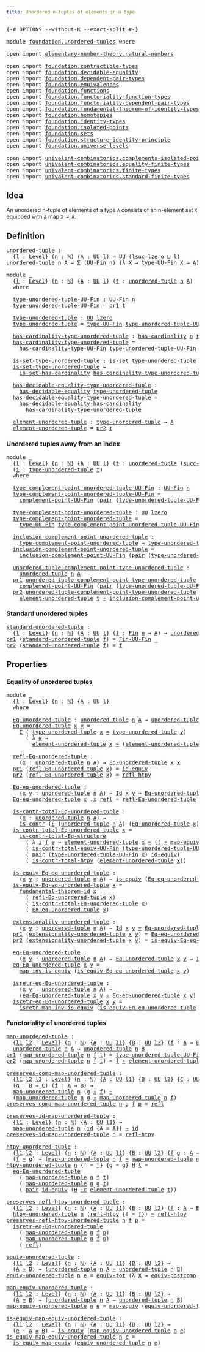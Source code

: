 ```yaml
---
title: Unordered n-tuples of elements in a type
---
```


<pre class="Agda"><a id="66" class="Symbol">{-#</a> <a id="70" class="Keyword">OPTIONS</a> <a id="78" class="Pragma">--without-K</a> <a id="90" class="Pragma">--exact-split</a> <a id="104" class="Symbol">#-}</a>

<a id="109" class="Keyword">module</a> <a id="116" href="foundation.unordered-tuples.html" class="Module">foundation.unordered-tuples</a> <a id="144" class="Keyword">where</a>

<a id="151" class="Keyword">open</a> <a id="156" class="Keyword">import</a> <a id="163" href="elementary-number-theory.natural-numbers.html" class="Module">elementary-number-theory.natural-numbers</a>

<a id="205" class="Keyword">open</a> <a id="210" class="Keyword">import</a> <a id="217" href="foundation.contractible-types.html" class="Module">foundation.contractible-types</a>
<a id="247" class="Keyword">open</a> <a id="252" class="Keyword">import</a> <a id="259" href="foundation.decidable-equality.html" class="Module">foundation.decidable-equality</a>
<a id="289" class="Keyword">open</a> <a id="294" class="Keyword">import</a> <a id="301" href="foundation.dependent-pair-types.html" class="Module">foundation.dependent-pair-types</a>
<a id="333" class="Keyword">open</a> <a id="338" class="Keyword">import</a> <a id="345" href="foundation.equivalences.html" class="Module">foundation.equivalences</a>
<a id="369" class="Keyword">open</a> <a id="374" class="Keyword">import</a> <a id="381" href="foundation.functions.html" class="Module">foundation.functions</a>
<a id="402" class="Keyword">open</a> <a id="407" class="Keyword">import</a> <a id="414" href="foundation.functoriality-function-types.html" class="Module">foundation.functoriality-function-types</a>
<a id="454" class="Keyword">open</a> <a id="459" class="Keyword">import</a> <a id="466" href="foundation.functoriality-dependent-pair-types.html" class="Module">foundation.functoriality-dependent-pair-types</a>
<a id="512" class="Keyword">open</a> <a id="517" class="Keyword">import</a> <a id="524" href="foundation.fundamental-theorem-of-identity-types.html" class="Module">foundation.fundamental-theorem-of-identity-types</a>
<a id="573" class="Keyword">open</a> <a id="578" class="Keyword">import</a> <a id="585" href="foundation.homotopies.html" class="Module">foundation.homotopies</a>
<a id="607" class="Keyword">open</a> <a id="612" class="Keyword">import</a> <a id="619" href="foundation.identity-types.html" class="Module">foundation.identity-types</a>
<a id="645" class="Keyword">open</a> <a id="650" class="Keyword">import</a> <a id="657" href="foundation.isolated-points.html" class="Module">foundation.isolated-points</a>
<a id="684" class="Keyword">open</a> <a id="689" class="Keyword">import</a> <a id="696" href="foundation.sets.html" class="Module">foundation.sets</a>
<a id="712" class="Keyword">open</a> <a id="717" class="Keyword">import</a> <a id="724" href="foundation.structure-identity-principle.html" class="Module">foundation.structure-identity-principle</a>
<a id="764" class="Keyword">open</a> <a id="769" class="Keyword">import</a> <a id="776" href="foundation.universe-levels.html" class="Module">foundation.universe-levels</a>

<a id="804" class="Keyword">open</a> <a id="809" class="Keyword">import</a> <a id="816" href="univalent-combinatorics.complements-isolated-points.html" class="Module">univalent-combinatorics.complements-isolated-points</a>
<a id="868" class="Keyword">open</a> <a id="873" class="Keyword">import</a> <a id="880" href="univalent-combinatorics.equality-finite-types.html" class="Module">univalent-combinatorics.equality-finite-types</a>
<a id="926" class="Keyword">open</a> <a id="931" class="Keyword">import</a> <a id="938" href="univalent-combinatorics.finite-types.html" class="Module">univalent-combinatorics.finite-types</a>
<a id="975" class="Keyword">open</a> <a id="980" class="Keyword">import</a> <a id="987" href="univalent-combinatorics.standard-finite-types.html" class="Module">univalent-combinatorics.standard-finite-types</a>
</pre>
## Idea

An unordered n-tuple of elements of a type `A` consists of an n-element set `X` equipped with a map `X → A`.

## Definition

<pre class="Agda"><a id="unordered-tuple"></a><a id="1180" href="foundation.unordered-tuples.html#1180" class="Function">unordered-tuple</a> <a id="1196" class="Symbol">:</a>
  <a id="1200" class="Symbol">{</a><a id="1201" href="foundation.unordered-tuples.html#1201" class="Bound">l</a> <a id="1203" class="Symbol">:</a> <a id="1205" href="Agda.Primitive.html#597" class="Postulate">Level</a><a id="1210" class="Symbol">}</a> <a id="1212" class="Symbol">(</a><a id="1213" href="foundation.unordered-tuples.html#1213" class="Bound">n</a> <a id="1215" class="Symbol">:</a> <a id="1217" href="elementary-number-theory.natural-numbers.html#1444" class="Datatype">ℕ</a><a id="1218" class="Symbol">)</a> <a id="1220" class="Symbol">(</a><a id="1221" href="foundation.unordered-tuples.html#1221" class="Bound">A</a> <a id="1223" class="Symbol">:</a> <a id="1225" href="foundation-core.universe-levels.html#222" class="Primitive">UU</a> <a id="1228" href="foundation.unordered-tuples.html#1201" class="Bound">l</a><a id="1229" class="Symbol">)</a> <a id="1231" class="Symbol">→</a> <a id="1233" href="foundation-core.universe-levels.html#222" class="Primitive">UU</a> <a id="1236" class="Symbol">(</a><a id="1237" href="Agda.Primitive.html#780" class="Primitive">lsuc</a> <a id="1242" href="Agda.Primitive.html#764" class="Primitive">lzero</a> <a id="1248" href="Agda.Primitive.html#810" class="Primitive Operator">⊔</a> <a id="1250" href="foundation.unordered-tuples.html#1201" class="Bound">l</a><a id="1251" class="Symbol">)</a>
<a id="1253" href="foundation.unordered-tuples.html#1180" class="Function">unordered-tuple</a> <a id="1269" href="foundation.unordered-tuples.html#1269" class="Bound">n</a> <a id="1271" href="foundation.unordered-tuples.html#1271" class="Bound">A</a> <a id="1273" class="Symbol">=</a> <a id="1275" href="foundation-core.dependent-pair-types.html#502" class="Record">Σ</a> <a id="1277" class="Symbol">(</a><a id="1278" href="univalent-combinatorics.finite-types.html#5614" class="Function">UU-Fin</a> <a id="1285" href="foundation.unordered-tuples.html#1269" class="Bound">n</a><a id="1286" class="Symbol">)</a> <a id="1288" class="Symbol">(λ</a> <a id="1291" href="foundation.unordered-tuples.html#1291" class="Bound">X</a> <a id="1293" class="Symbol">→</a> <a id="1295" href="univalent-combinatorics.finite-types.html#5676" class="Function">type-UU-Fin</a> <a id="1307" href="foundation.unordered-tuples.html#1291" class="Bound">X</a> <a id="1309" class="Symbol">→</a> <a id="1311" href="foundation.unordered-tuples.html#1271" class="Bound">A</a><a id="1312" class="Symbol">)</a>

<a id="1315" class="Keyword">module</a> <a id="1322" href="foundation.unordered-tuples.html#1322" class="Module">_</a>
  <a id="1326" class="Symbol">{</a><a id="1327" href="foundation.unordered-tuples.html#1327" class="Bound">l</a> <a id="1329" class="Symbol">:</a> <a id="1331" href="Agda.Primitive.html#597" class="Postulate">Level</a><a id="1336" class="Symbol">}</a> <a id="1338" class="Symbol">{</a><a id="1339" href="foundation.unordered-tuples.html#1339" class="Bound">n</a> <a id="1341" class="Symbol">:</a> <a id="1343" href="elementary-number-theory.natural-numbers.html#1444" class="Datatype">ℕ</a><a id="1344" class="Symbol">}</a> <a id="1346" class="Symbol">{</a><a id="1347" href="foundation.unordered-tuples.html#1347" class="Bound">A</a> <a id="1349" class="Symbol">:</a> <a id="1351" href="foundation-core.universe-levels.html#222" class="Primitive">UU</a> <a id="1354" href="foundation.unordered-tuples.html#1327" class="Bound">l</a><a id="1355" class="Symbol">}</a> <a id="1357" class="Symbol">(</a><a id="1358" href="foundation.unordered-tuples.html#1358" class="Bound">t</a> <a id="1360" class="Symbol">:</a> <a id="1362" href="foundation.unordered-tuples.html#1180" class="Function">unordered-tuple</a> <a id="1378" href="foundation.unordered-tuples.html#1339" class="Bound">n</a> <a id="1380" href="foundation.unordered-tuples.html#1347" class="Bound">A</a><a id="1381" class="Symbol">)</a>
  <a id="1385" class="Keyword">where</a>

  <a id="1394" href="foundation.unordered-tuples.html#1394" class="Function">type-unordered-tuple-UU-Fin</a> <a id="1422" class="Symbol">:</a> <a id="1424" href="univalent-combinatorics.finite-types.html#5614" class="Function">UU-Fin</a> <a id="1431" href="foundation.unordered-tuples.html#1339" class="Bound">n</a>
  <a id="1435" href="foundation.unordered-tuples.html#1394" class="Function">type-unordered-tuple-UU-Fin</a> <a id="1463" class="Symbol">=</a> <a id="1465" href="foundation-core.dependent-pair-types.html#592" class="Field">pr1</a> <a id="1469" href="foundation.unordered-tuples.html#1358" class="Bound">t</a>

  <a id="1474" href="foundation.unordered-tuples.html#1474" class="Function">type-unordered-tuple</a> <a id="1495" class="Symbol">:</a> <a id="1497" href="foundation-core.universe-levels.html#222" class="Primitive">UU</a> <a id="1500" href="Agda.Primitive.html#764" class="Primitive">lzero</a>
  <a id="1508" href="foundation.unordered-tuples.html#1474" class="Function">type-unordered-tuple</a> <a id="1529" class="Symbol">=</a> <a id="1531" href="univalent-combinatorics.finite-types.html#5676" class="Function">type-UU-Fin</a> <a id="1543" href="foundation.unordered-tuples.html#1394" class="Function">type-unordered-tuple-UU-Fin</a>

  <a id="1574" href="foundation.unordered-tuples.html#1574" class="Function">has-cardinality-type-unordered-tuple</a> <a id="1611" class="Symbol">:</a> <a id="1613" href="univalent-combinatorics.finite-types.html#4976" class="Function">has-cardinality</a> <a id="1629" href="foundation.unordered-tuples.html#1339" class="Bound">n</a> <a id="1631" href="foundation.unordered-tuples.html#1474" class="Function">type-unordered-tuple</a>
  <a id="1654" href="foundation.unordered-tuples.html#1574" class="Function">has-cardinality-type-unordered-tuple</a> <a id="1691" class="Symbol">=</a>
    <a id="1697" href="univalent-combinatorics.finite-types.html#5754" class="Function">has-cardinality-type-UU-Fin</a> <a id="1725" href="foundation.unordered-tuples.html#1394" class="Function">type-unordered-tuple-UU-Fin</a>

  <a id="1756" href="foundation.unordered-tuples.html#1756" class="Function">is-set-type-unordered-tuple</a> <a id="1784" class="Symbol">:</a> <a id="1786" href="foundation-core.sets.html#1099" class="Function">is-set</a> <a id="1793" href="foundation.unordered-tuples.html#1474" class="Function">type-unordered-tuple</a>
  <a id="1816" href="foundation.unordered-tuples.html#1756" class="Function">is-set-type-unordered-tuple</a> <a id="1844" class="Symbol">=</a>
    <a id="1850" href="univalent-combinatorics.equality-finite-types.html#2381" class="Function">is-set-has-cardinality</a> <a id="1873" href="foundation.unordered-tuples.html#1574" class="Function">has-cardinality-type-unordered-tuple</a>

  <a id="1913" href="foundation.unordered-tuples.html#1913" class="Function">has-decidable-equality-type-unordered-tuple</a> <a id="1957" class="Symbol">:</a>
    <a id="1963" href="foundation.decidable-equality.html#1785" class="Function">has-decidable-equality</a> <a id="1986" href="foundation.unordered-tuples.html#1474" class="Function">type-unordered-tuple</a>
  <a id="2009" href="foundation.unordered-tuples.html#1913" class="Function">has-decidable-equality-type-unordered-tuple</a> <a id="2053" class="Symbol">=</a>
    <a id="2059" href="univalent-combinatorics.equality-finite-types.html#2901" class="Function">has-decidable-equality-has-cardinality</a>
      <a id="2104" href="foundation.unordered-tuples.html#1574" class="Function">has-cardinality-type-unordered-tuple</a>
      
  <a id="2150" href="foundation.unordered-tuples.html#2150" class="Function">element-unordered-tuple</a> <a id="2174" class="Symbol">:</a> <a id="2176" href="foundation.unordered-tuples.html#1474" class="Function">type-unordered-tuple</a> <a id="2197" class="Symbol">→</a> <a id="2199" href="foundation.unordered-tuples.html#1347" class="Bound">A</a>
  <a id="2203" href="foundation.unordered-tuples.html#2150" class="Function">element-unordered-tuple</a> <a id="2227" class="Symbol">=</a> <a id="2229" href="foundation-core.dependent-pair-types.html#604" class="Field">pr2</a> <a id="2233" href="foundation.unordered-tuples.html#1358" class="Bound">t</a>
</pre>
### Unordered tuples away from an index

<pre class="Agda"><a id="2289" class="Keyword">module</a> <a id="2296" href="foundation.unordered-tuples.html#2296" class="Module">_</a>
  <a id="2300" class="Symbol">{</a><a id="2301" href="foundation.unordered-tuples.html#2301" class="Bound">l</a> <a id="2303" class="Symbol">:</a> <a id="2305" href="Agda.Primitive.html#597" class="Postulate">Level</a><a id="2310" class="Symbol">}</a> <a id="2312" class="Symbol">{</a><a id="2313" href="foundation.unordered-tuples.html#2313" class="Bound">n</a> <a id="2315" class="Symbol">:</a> <a id="2317" href="elementary-number-theory.natural-numbers.html#1444" class="Datatype">ℕ</a><a id="2318" class="Symbol">}</a> <a id="2320" class="Symbol">{</a><a id="2321" href="foundation.unordered-tuples.html#2321" class="Bound">A</a> <a id="2323" class="Symbol">:</a> <a id="2325" href="foundation-core.universe-levels.html#222" class="Primitive">UU</a> <a id="2328" href="foundation.unordered-tuples.html#2301" class="Bound">l</a><a id="2329" class="Symbol">}</a> <a id="2331" class="Symbol">(</a><a id="2332" href="foundation.unordered-tuples.html#2332" class="Bound">t</a> <a id="2334" class="Symbol">:</a> <a id="2336" href="foundation.unordered-tuples.html#1180" class="Function">unordered-tuple</a> <a id="2352" class="Symbol">(</a><a id="2353" href="elementary-number-theory.natural-numbers.html#1478" class="InductiveConstructor">succ-ℕ</a> <a id="2360" href="foundation.unordered-tuples.html#2313" class="Bound">n</a><a id="2361" class="Symbol">)</a> <a id="2363" href="foundation.unordered-tuples.html#2321" class="Bound">A</a><a id="2364" class="Symbol">)</a>
  <a id="2368" class="Symbol">(</a><a id="2369" href="foundation.unordered-tuples.html#2369" class="Bound">i</a> <a id="2371" class="Symbol">:</a> <a id="2373" href="foundation.unordered-tuples.html#1474" class="Function">type-unordered-tuple</a> <a id="2394" href="foundation.unordered-tuples.html#2332" class="Bound">t</a><a id="2395" class="Symbol">)</a>
  <a id="2399" class="Keyword">where</a>

  <a id="2408" href="foundation.unordered-tuples.html#2408" class="Function">type-complement-point-unordered-tuple-UU-Fin</a> <a id="2453" class="Symbol">:</a> <a id="2455" href="univalent-combinatorics.finite-types.html#5614" class="Function">UU-Fin</a> <a id="2462" href="foundation.unordered-tuples.html#2313" class="Bound">n</a>
  <a id="2466" href="foundation.unordered-tuples.html#2408" class="Function">type-complement-point-unordered-tuple-UU-Fin</a> <a id="2511" class="Symbol">=</a>
    <a id="2517" href="univalent-combinatorics.complements-isolated-points.html#4717" class="Function">complement-point-UU-Fin</a> <a id="2541" class="Symbol">(</a><a id="2542" href="foundation-core.dependent-pair-types.html#575" class="InductiveConstructor">pair</a> <a id="2547" class="Symbol">(</a><a id="2548" href="foundation.unordered-tuples.html#1394" class="Function">type-unordered-tuple-UU-Fin</a> <a id="2576" href="foundation.unordered-tuples.html#2332" class="Bound">t</a><a id="2577" class="Symbol">)</a> <a id="2579" href="foundation.unordered-tuples.html#2369" class="Bound">i</a><a id="2580" class="Symbol">)</a>

  <a id="2585" href="foundation.unordered-tuples.html#2585" class="Function">type-complement-point-unordered-tuple</a> <a id="2623" class="Symbol">:</a> <a id="2625" href="foundation-core.universe-levels.html#222" class="Primitive">UU</a> <a id="2628" href="Agda.Primitive.html#764" class="Primitive">lzero</a>
  <a id="2636" href="foundation.unordered-tuples.html#2585" class="Function">type-complement-point-unordered-tuple</a> <a id="2674" class="Symbol">=</a>
    <a id="2680" href="univalent-combinatorics.finite-types.html#5676" class="Function">type-UU-Fin</a> <a id="2692" href="foundation.unordered-tuples.html#2408" class="Function">type-complement-point-unordered-tuple-UU-Fin</a>

  <a id="2740" href="foundation.unordered-tuples.html#2740" class="Function">inclusion-complement-point-unordered-tuple</a> <a id="2783" class="Symbol">:</a>
    <a id="2789" href="foundation.unordered-tuples.html#2585" class="Function">type-complement-point-unordered-tuple</a> <a id="2827" class="Symbol">→</a> <a id="2829" href="foundation.unordered-tuples.html#1474" class="Function">type-unordered-tuple</a> <a id="2850" href="foundation.unordered-tuples.html#2332" class="Bound">t</a>
  <a id="2854" href="foundation.unordered-tuples.html#2740" class="Function">inclusion-complement-point-unordered-tuple</a> <a id="2897" class="Symbol">=</a>
    <a id="2903" href="univalent-combinatorics.complements-isolated-points.html#4857" class="Function">inclusion-complement-point-UU-Fin</a> <a id="2937" class="Symbol">(</a><a id="2938" href="foundation-core.dependent-pair-types.html#575" class="InductiveConstructor">pair</a> <a id="2943" class="Symbol">(</a><a id="2944" href="foundation.unordered-tuples.html#1394" class="Function">type-unordered-tuple-UU-Fin</a> <a id="2972" href="foundation.unordered-tuples.html#2332" class="Bound">t</a><a id="2973" class="Symbol">)</a> <a id="2975" href="foundation.unordered-tuples.html#2369" class="Bound">i</a><a id="2976" class="Symbol">)</a>

  <a id="2981" href="foundation.unordered-tuples.html#2981" class="Function">unordered-tuple-complement-point-type-unordered-tuple</a> <a id="3035" class="Symbol">:</a>
    <a id="3041" href="foundation.unordered-tuples.html#1180" class="Function">unordered-tuple</a> <a id="3057" href="foundation.unordered-tuples.html#2313" class="Bound">n</a> <a id="3059" href="foundation.unordered-tuples.html#2321" class="Bound">A</a>
  <a id="3063" href="foundation-core.dependent-pair-types.html#592" class="Field">pr1</a> <a id="3067" href="foundation.unordered-tuples.html#2981" class="Function">unordered-tuple-complement-point-type-unordered-tuple</a> <a id="3121" class="Symbol">=</a>
    <a id="3127" href="univalent-combinatorics.complements-isolated-points.html#4717" class="Function">complement-point-UU-Fin</a> <a id="3151" class="Symbol">(</a><a id="3152" href="foundation-core.dependent-pair-types.html#575" class="InductiveConstructor">pair</a> <a id="3157" class="Symbol">(</a><a id="3158" href="foundation.unordered-tuples.html#1394" class="Function">type-unordered-tuple-UU-Fin</a> <a id="3186" href="foundation.unordered-tuples.html#2332" class="Bound">t</a><a id="3187" class="Symbol">)</a> <a id="3189" href="foundation.unordered-tuples.html#2369" class="Bound">i</a><a id="3190" class="Symbol">)</a>
  <a id="3194" href="foundation-core.dependent-pair-types.html#604" class="Field">pr2</a> <a id="3198" href="foundation.unordered-tuples.html#2981" class="Function">unordered-tuple-complement-point-type-unordered-tuple</a> <a id="3252" class="Symbol">=</a>
    <a id="3258" href="foundation.unordered-tuples.html#2150" class="Function">element-unordered-tuple</a> <a id="3282" href="foundation.unordered-tuples.html#2332" class="Bound">t</a> <a id="3284" href="foundation-core.functions.html#407" class="Function Operator">∘</a> <a id="3286" href="foundation.unordered-tuples.html#2740" class="Function">inclusion-complement-point-unordered-tuple</a>
</pre>
### Standard unordered tuples

<pre class="Agda"><a id="standard-unordered-tuple"></a><a id="3373" href="foundation.unordered-tuples.html#3373" class="Function">standard-unordered-tuple</a> <a id="3398" class="Symbol">:</a>
  <a id="3402" class="Symbol">{</a><a id="3403" href="foundation.unordered-tuples.html#3403" class="Bound">l</a> <a id="3405" class="Symbol">:</a> <a id="3407" href="Agda.Primitive.html#597" class="Postulate">Level</a><a id="3412" class="Symbol">}</a> <a id="3414" class="Symbol">{</a><a id="3415" href="foundation.unordered-tuples.html#3415" class="Bound">n</a> <a id="3417" class="Symbol">:</a> <a id="3419" href="elementary-number-theory.natural-numbers.html#1444" class="Datatype">ℕ</a><a id="3420" class="Symbol">}</a> <a id="3422" class="Symbol">{</a><a id="3423" href="foundation.unordered-tuples.html#3423" class="Bound">A</a> <a id="3425" class="Symbol">:</a> <a id="3427" href="foundation-core.universe-levels.html#222" class="Primitive">UU</a> <a id="3430" href="foundation.unordered-tuples.html#3403" class="Bound">l</a><a id="3431" class="Symbol">}</a> <a id="3433" class="Symbol">(</a><a id="3434" href="foundation.unordered-tuples.html#3434" class="Bound">f</a> <a id="3436" class="Symbol">:</a> <a id="3438" href="univalent-combinatorics.standard-finite-types.html#2149" class="Function">Fin</a> <a id="3442" href="foundation.unordered-tuples.html#3415" class="Bound">n</a> <a id="3444" class="Symbol">→</a> <a id="3446" href="foundation.unordered-tuples.html#3423" class="Bound">A</a><a id="3447" class="Symbol">)</a> <a id="3449" class="Symbol">→</a> <a id="3451" href="foundation.unordered-tuples.html#1180" class="Function">unordered-tuple</a> <a id="3467" href="foundation.unordered-tuples.html#3415" class="Bound">n</a> <a id="3469" href="foundation.unordered-tuples.html#3423" class="Bound">A</a>
<a id="3471" href="foundation-core.dependent-pair-types.html#592" class="Field">pr1</a> <a id="3475" class="Symbol">(</a><a id="3476" href="foundation.unordered-tuples.html#3373" class="Function">standard-unordered-tuple</a> <a id="3501" href="foundation.unordered-tuples.html#3501" class="Bound">f</a><a id="3502" class="Symbol">)</a> <a id="3504" class="Symbol">=</a> <a id="3506" href="univalent-combinatorics.finite-types.html#9822" class="Function">Fin-UU-Fin</a> <a id="3517" class="Symbol">_</a>
<a id="3519" href="foundation-core.dependent-pair-types.html#604" class="Field">pr2</a> <a id="3523" class="Symbol">(</a><a id="3524" href="foundation.unordered-tuples.html#3373" class="Function">standard-unordered-tuple</a> <a id="3549" href="foundation.unordered-tuples.html#3549" class="Bound">f</a><a id="3550" class="Symbol">)</a> <a id="3552" class="Symbol">=</a> <a id="3554" href="foundation.unordered-tuples.html#3549" class="Bound">f</a>
</pre>
## Properties

### Equality of unordered tuples

<pre class="Agda"><a id="3618" class="Keyword">module</a> <a id="3625" href="foundation.unordered-tuples.html#3625" class="Module">_</a>
  <a id="3629" class="Symbol">{</a><a id="3630" href="foundation.unordered-tuples.html#3630" class="Bound">l</a> <a id="3632" class="Symbol">:</a> <a id="3634" href="Agda.Primitive.html#597" class="Postulate">Level</a><a id="3639" class="Symbol">}</a> <a id="3641" class="Symbol">{</a><a id="3642" href="foundation.unordered-tuples.html#3642" class="Bound">n</a> <a id="3644" class="Symbol">:</a> <a id="3646" href="elementary-number-theory.natural-numbers.html#1444" class="Datatype">ℕ</a><a id="3647" class="Symbol">}</a> <a id="3649" class="Symbol">{</a><a id="3650" href="foundation.unordered-tuples.html#3650" class="Bound">A</a> <a id="3652" class="Symbol">:</a> <a id="3654" href="foundation-core.universe-levels.html#222" class="Primitive">UU</a> <a id="3657" href="foundation.unordered-tuples.html#3630" class="Bound">l</a><a id="3658" class="Symbol">}</a>
  <a id="3662" class="Keyword">where</a>
  
  <a id="3673" href="foundation.unordered-tuples.html#3673" class="Function">Eq-unordered-tuple</a> <a id="3692" class="Symbol">:</a> <a id="3694" href="foundation.unordered-tuples.html#1180" class="Function">unordered-tuple</a> <a id="3710" href="foundation.unordered-tuples.html#3642" class="Bound">n</a> <a id="3712" href="foundation.unordered-tuples.html#3650" class="Bound">A</a> <a id="3714" class="Symbol">→</a> <a id="3716" href="foundation.unordered-tuples.html#1180" class="Function">unordered-tuple</a> <a id="3732" href="foundation.unordered-tuples.html#3642" class="Bound">n</a> <a id="3734" href="foundation.unordered-tuples.html#3650" class="Bound">A</a> <a id="3736" class="Symbol">→</a> <a id="3738" href="foundation-core.universe-levels.html#222" class="Primitive">UU</a> <a id="3741" href="foundation.unordered-tuples.html#3630" class="Bound">l</a>
  <a id="3745" href="foundation.unordered-tuples.html#3673" class="Function">Eq-unordered-tuple</a> <a id="3764" href="foundation.unordered-tuples.html#3764" class="Bound">x</a> <a id="3766" href="foundation.unordered-tuples.html#3766" class="Bound">y</a> <a id="3768" class="Symbol">=</a>
    <a id="3774" href="foundation-core.dependent-pair-types.html#502" class="Record">Σ</a> <a id="3776" class="Symbol">(</a> <a id="3778" href="foundation.unordered-tuples.html#1474" class="Function">type-unordered-tuple</a> <a id="3799" href="foundation.unordered-tuples.html#3764" class="Bound">x</a> <a id="3801" href="foundation-core.equivalences.html#1607" class="Function Operator">≃</a> <a id="3803" href="foundation.unordered-tuples.html#1474" class="Function">type-unordered-tuple</a> <a id="3824" href="foundation.unordered-tuples.html#3766" class="Bound">y</a><a id="3825" class="Symbol">)</a>
      <a id="3833" class="Symbol">(</a> <a id="3835" class="Symbol">λ</a> <a id="3837" href="foundation.unordered-tuples.html#3837" class="Bound">e</a> <a id="3839" class="Symbol">→</a>
        <a id="3849" href="foundation.unordered-tuples.html#2150" class="Function">element-unordered-tuple</a> <a id="3873" href="foundation.unordered-tuples.html#3764" class="Bound">x</a> <a id="3875" href="foundation-core.homotopies.html#545" class="Function Operator">~</a> <a id="3877" class="Symbol">(</a><a id="3878" href="foundation.unordered-tuples.html#2150" class="Function">element-unordered-tuple</a> <a id="3902" href="foundation.unordered-tuples.html#3766" class="Bound">y</a> <a id="3904" href="foundation-core.functions.html#407" class="Function Operator">∘</a> <a id="3906" href="foundation-core.equivalences.html#1807" class="Function">map-equiv</a> <a id="3916" href="foundation.unordered-tuples.html#3837" class="Bound">e</a><a id="3917" class="Symbol">))</a>

  <a id="3923" href="foundation.unordered-tuples.html#3923" class="Function">refl-Eq-unordered-tuple</a> <a id="3947" class="Symbol">:</a>
    <a id="3953" class="Symbol">(</a><a id="3954" href="foundation.unordered-tuples.html#3954" class="Bound">x</a> <a id="3956" class="Symbol">:</a> <a id="3958" href="foundation.unordered-tuples.html#1180" class="Function">unordered-tuple</a> <a id="3974" href="foundation.unordered-tuples.html#3642" class="Bound">n</a> <a id="3976" href="foundation.unordered-tuples.html#3650" class="Bound">A</a><a id="3977" class="Symbol">)</a> <a id="3979" class="Symbol">→</a> <a id="3981" href="foundation.unordered-tuples.html#3673" class="Function">Eq-unordered-tuple</a> <a id="4000" href="foundation.unordered-tuples.html#3954" class="Bound">x</a> <a id="4002" href="foundation.unordered-tuples.html#3954" class="Bound">x</a>
  <a id="4006" href="foundation-core.dependent-pair-types.html#592" class="Field">pr1</a> <a id="4010" class="Symbol">(</a><a id="4011" href="foundation.unordered-tuples.html#3923" class="Function">refl-Eq-unordered-tuple</a> <a id="4035" href="foundation.unordered-tuples.html#4035" class="Bound">x</a><a id="4036" class="Symbol">)</a> <a id="4038" class="Symbol">=</a> <a id="4040" href="foundation-core.equivalences.html#2480" class="Function">id-equiv</a>
  <a id="4051" href="foundation-core.dependent-pair-types.html#604" class="Field">pr2</a> <a id="4055" class="Symbol">(</a><a id="4056" href="foundation.unordered-tuples.html#3923" class="Function">refl-Eq-unordered-tuple</a> <a id="4080" href="foundation.unordered-tuples.html#4080" class="Bound">x</a><a id="4081" class="Symbol">)</a> <a id="4083" class="Symbol">=</a> <a id="4085" href="foundation-core.homotopies.html#710" class="Function">refl-htpy</a>

  <a id="4098" href="foundation.unordered-tuples.html#4098" class="Function">Eq-eq-unordered-tuple</a> <a id="4120" class="Symbol">:</a>
    <a id="4126" class="Symbol">(</a><a id="4127" href="foundation.unordered-tuples.html#4127" class="Bound">x</a> <a id="4129" href="foundation.unordered-tuples.html#4129" class="Bound">y</a> <a id="4131" class="Symbol">:</a> <a id="4133" href="foundation.unordered-tuples.html#1180" class="Function">unordered-tuple</a> <a id="4149" href="foundation.unordered-tuples.html#3642" class="Bound">n</a> <a id="4151" href="foundation.unordered-tuples.html#3650" class="Bound">A</a><a id="4152" class="Symbol">)</a> <a id="4154" class="Symbol">→</a> <a id="4156" href="foundation-core.identity-types.html#641" class="Datatype">Id</a> <a id="4159" href="foundation.unordered-tuples.html#4127" class="Bound">x</a> <a id="4161" href="foundation.unordered-tuples.html#4129" class="Bound">y</a> <a id="4163" class="Symbol">→</a> <a id="4165" href="foundation.unordered-tuples.html#3673" class="Function">Eq-unordered-tuple</a> <a id="4184" href="foundation.unordered-tuples.html#4127" class="Bound">x</a> <a id="4186" href="foundation.unordered-tuples.html#4129" class="Bound">y</a>
  <a id="4190" href="foundation.unordered-tuples.html#4098" class="Function">Eq-eq-unordered-tuple</a> <a id="4212" href="foundation.unordered-tuples.html#4212" class="Bound">x</a> <a id="4214" class="DottedPattern Symbol">.</a><a id="4215" href="foundation.unordered-tuples.html#4212" class="DottedPattern Bound">x</a> <a id="4217" href="foundation-core.identity-types.html#694" class="InductiveConstructor">refl</a> <a id="4222" class="Symbol">=</a> <a id="4224" href="foundation.unordered-tuples.html#3923" class="Function">refl-Eq-unordered-tuple</a> <a id="4248" href="foundation.unordered-tuples.html#4212" class="Bound">x</a>

  <a id="4253" href="foundation.unordered-tuples.html#4253" class="Function">is-contr-total-Eq-unordered-tuple</a> <a id="4287" class="Symbol">:</a>
    <a id="4293" class="Symbol">(</a><a id="4294" href="foundation.unordered-tuples.html#4294" class="Bound">x</a> <a id="4296" class="Symbol">:</a> <a id="4298" href="foundation.unordered-tuples.html#1180" class="Function">unordered-tuple</a> <a id="4314" href="foundation.unordered-tuples.html#3642" class="Bound">n</a> <a id="4316" href="foundation.unordered-tuples.html#3650" class="Bound">A</a><a id="4317" class="Symbol">)</a> <a id="4319" class="Symbol">→</a>
    <a id="4325" href="foundation-core.contractible-types.html#992" class="Function">is-contr</a> <a id="4334" class="Symbol">(</a><a id="4335" href="foundation-core.dependent-pair-types.html#502" class="Record">Σ</a> <a id="4337" class="Symbol">(</a><a id="4338" href="foundation.unordered-tuples.html#1180" class="Function">unordered-tuple</a> <a id="4354" href="foundation.unordered-tuples.html#3642" class="Bound">n</a> <a id="4356" href="foundation.unordered-tuples.html#3650" class="Bound">A</a><a id="4357" class="Symbol">)</a> <a id="4359" class="Symbol">(</a><a id="4360" href="foundation.unordered-tuples.html#3673" class="Function">Eq-unordered-tuple</a> <a id="4379" href="foundation.unordered-tuples.html#4294" class="Bound">x</a><a id="4380" class="Symbol">))</a>
  <a id="4385" href="foundation.unordered-tuples.html#4253" class="Function">is-contr-total-Eq-unordered-tuple</a> <a id="4419" href="foundation.unordered-tuples.html#4419" class="Bound">x</a> <a id="4421" class="Symbol">=</a>
    <a id="4427" href="foundation.structure-identity-principle.html#1341" class="Function">is-contr-total-Eq-structure</a>
      <a id="4461" class="Symbol">(</a> <a id="4463" class="Symbol">λ</a> <a id="4465" href="foundation.unordered-tuples.html#4465" class="Bound">i</a> <a id="4467" href="foundation.unordered-tuples.html#4467" class="Bound">f</a> <a id="4469" href="foundation.unordered-tuples.html#4469" class="Bound">e</a> <a id="4471" class="Symbol">→</a> <a id="4473" href="foundation.unordered-tuples.html#2150" class="Function">element-unordered-tuple</a> <a id="4497" href="foundation.unordered-tuples.html#4419" class="Bound">x</a> <a id="4499" href="foundation-core.homotopies.html#545" class="Function Operator">~</a> <a id="4501" class="Symbol">(</a><a id="4502" href="foundation.unordered-tuples.html#4467" class="Bound">f</a> <a id="4504" href="foundation-core.functions.html#407" class="Function Operator">∘</a> <a id="4506" href="foundation-core.equivalences.html#1807" class="Function">map-equiv</a> <a id="4516" href="foundation.unordered-tuples.html#4469" class="Bound">e</a><a id="4517" class="Symbol">))</a>
      <a id="4526" class="Symbol">(</a> <a id="4528" href="univalent-combinatorics.finite-types.html#21711" class="Function">is-contr-total-equiv-UU-Fin</a> <a id="4556" class="Symbol">(</a><a id="4557" href="foundation.unordered-tuples.html#1394" class="Function">type-unordered-tuple-UU-Fin</a> <a id="4585" href="foundation.unordered-tuples.html#4419" class="Bound">x</a><a id="4586" class="Symbol">))</a>
      <a id="4595" class="Symbol">(</a> <a id="4597" href="foundation-core.dependent-pair-types.html#575" class="InductiveConstructor">pair</a> <a id="4602" class="Symbol">(</a><a id="4603" href="foundation.unordered-tuples.html#1394" class="Function">type-unordered-tuple-UU-Fin</a> <a id="4631" href="foundation.unordered-tuples.html#4419" class="Bound">x</a><a id="4632" class="Symbol">)</a> <a id="4634" href="foundation-core.equivalences.html#2480" class="Function">id-equiv</a><a id="4642" class="Symbol">)</a>
      <a id="4650" class="Symbol">(</a> <a id="4652" href="foundation.homotopies.html#3137" class="Function">is-contr-total-htpy</a> <a id="4672" class="Symbol">(</a><a id="4673" href="foundation.unordered-tuples.html#2150" class="Function">element-unordered-tuple</a> <a id="4697" href="foundation.unordered-tuples.html#4419" class="Bound">x</a><a id="4698" class="Symbol">))</a>

  <a id="4704" href="foundation.unordered-tuples.html#4704" class="Function">is-equiv-Eq-eq-unordered-tuple</a> <a id="4735" class="Symbol">:</a>
    <a id="4741" class="Symbol">(</a><a id="4742" href="foundation.unordered-tuples.html#4742" class="Bound">x</a> <a id="4744" href="foundation.unordered-tuples.html#4744" class="Bound">y</a> <a id="4746" class="Symbol">:</a> <a id="4748" href="foundation.unordered-tuples.html#1180" class="Function">unordered-tuple</a> <a id="4764" href="foundation.unordered-tuples.html#3642" class="Bound">n</a> <a id="4766" href="foundation.unordered-tuples.html#3650" class="Bound">A</a><a id="4767" class="Symbol">)</a> <a id="4769" class="Symbol">→</a> <a id="4771" href="foundation-core.equivalences.html#1542" class="Function">is-equiv</a> <a id="4780" class="Symbol">(</a><a id="4781" href="foundation.unordered-tuples.html#4098" class="Function">Eq-eq-unordered-tuple</a> <a id="4803" href="foundation.unordered-tuples.html#4742" class="Bound">x</a> <a id="4805" href="foundation.unordered-tuples.html#4744" class="Bound">y</a><a id="4806" class="Symbol">)</a>
  <a id="4810" href="foundation.unordered-tuples.html#4704" class="Function">is-equiv-Eq-eq-unordered-tuple</a> <a id="4841" href="foundation.unordered-tuples.html#4841" class="Bound">x</a> <a id="4843" class="Symbol">=</a>
    <a id="4849" href="foundation-core.fundamental-theorem-of-identity-types.html#1888" class="Function">fundamental-theorem-id</a> <a id="4872" href="foundation.unordered-tuples.html#4841" class="Bound">x</a>
      <a id="4880" class="Symbol">(</a> <a id="4882" href="foundation.unordered-tuples.html#3923" class="Function">refl-Eq-unordered-tuple</a> <a id="4906" href="foundation.unordered-tuples.html#4841" class="Bound">x</a><a id="4907" class="Symbol">)</a>
      <a id="4915" class="Symbol">(</a> <a id="4917" href="foundation.unordered-tuples.html#4253" class="Function">is-contr-total-Eq-unordered-tuple</a> <a id="4951" href="foundation.unordered-tuples.html#4841" class="Bound">x</a><a id="4952" class="Symbol">)</a>
      <a id="4960" class="Symbol">(</a> <a id="4962" href="foundation.unordered-tuples.html#4098" class="Function">Eq-eq-unordered-tuple</a> <a id="4984" href="foundation.unordered-tuples.html#4841" class="Bound">x</a><a id="4985" class="Symbol">)</a>

  <a id="4990" href="foundation.unordered-tuples.html#4990" class="Function">extensionality-unordered-tuple</a> <a id="5021" class="Symbol">:</a>
    <a id="5027" class="Symbol">(</a><a id="5028" href="foundation.unordered-tuples.html#5028" class="Bound">x</a> <a id="5030" href="foundation.unordered-tuples.html#5030" class="Bound">y</a> <a id="5032" class="Symbol">:</a> <a id="5034" href="foundation.unordered-tuples.html#1180" class="Function">unordered-tuple</a> <a id="5050" href="foundation.unordered-tuples.html#3642" class="Bound">n</a> <a id="5052" href="foundation.unordered-tuples.html#3650" class="Bound">A</a><a id="5053" class="Symbol">)</a> <a id="5055" class="Symbol">→</a> <a id="5057" href="foundation-core.identity-types.html#641" class="Datatype">Id</a> <a id="5060" href="foundation.unordered-tuples.html#5028" class="Bound">x</a> <a id="5062" href="foundation.unordered-tuples.html#5030" class="Bound">y</a> <a id="5064" href="foundation-core.equivalences.html#1607" class="Function Operator">≃</a> <a id="5066" href="foundation.unordered-tuples.html#3673" class="Function">Eq-unordered-tuple</a> <a id="5085" href="foundation.unordered-tuples.html#5028" class="Bound">x</a> <a id="5087" href="foundation.unordered-tuples.html#5030" class="Bound">y</a>
  <a id="5091" href="foundation-core.dependent-pair-types.html#592" class="Field">pr1</a> <a id="5095" class="Symbol">(</a><a id="5096" href="foundation.unordered-tuples.html#4990" class="Function">extensionality-unordered-tuple</a> <a id="5127" href="foundation.unordered-tuples.html#5127" class="Bound">x</a> <a id="5129" href="foundation.unordered-tuples.html#5129" class="Bound">y</a><a id="5130" class="Symbol">)</a> <a id="5132" class="Symbol">=</a> <a id="5134" href="foundation.unordered-tuples.html#4098" class="Function">Eq-eq-unordered-tuple</a> <a id="5156" href="foundation.unordered-tuples.html#5127" class="Bound">x</a> <a id="5158" href="foundation.unordered-tuples.html#5129" class="Bound">y</a>
  <a id="5162" href="foundation-core.dependent-pair-types.html#604" class="Field">pr2</a> <a id="5166" class="Symbol">(</a><a id="5167" href="foundation.unordered-tuples.html#4990" class="Function">extensionality-unordered-tuple</a> <a id="5198" href="foundation.unordered-tuples.html#5198" class="Bound">x</a> <a id="5200" href="foundation.unordered-tuples.html#5200" class="Bound">y</a><a id="5201" class="Symbol">)</a> <a id="5203" class="Symbol">=</a> <a id="5205" href="foundation.unordered-tuples.html#4704" class="Function">is-equiv-Eq-eq-unordered-tuple</a> <a id="5236" href="foundation.unordered-tuples.html#5198" class="Bound">x</a> <a id="5238" href="foundation.unordered-tuples.html#5200" class="Bound">y</a>

  <a id="5243" href="foundation.unordered-tuples.html#5243" class="Function">eq-Eq-unordered-tuple</a> <a id="5265" class="Symbol">:</a>
    <a id="5271" class="Symbol">(</a><a id="5272" href="foundation.unordered-tuples.html#5272" class="Bound">x</a> <a id="5274" href="foundation.unordered-tuples.html#5274" class="Bound">y</a> <a id="5276" class="Symbol">:</a> <a id="5278" href="foundation.unordered-tuples.html#1180" class="Function">unordered-tuple</a> <a id="5294" href="foundation.unordered-tuples.html#3642" class="Bound">n</a> <a id="5296" href="foundation.unordered-tuples.html#3650" class="Bound">A</a><a id="5297" class="Symbol">)</a> <a id="5299" class="Symbol">→</a> <a id="5301" href="foundation.unordered-tuples.html#3673" class="Function">Eq-unordered-tuple</a> <a id="5320" href="foundation.unordered-tuples.html#5272" class="Bound">x</a> <a id="5322" href="foundation.unordered-tuples.html#5274" class="Bound">y</a> <a id="5324" class="Symbol">→</a> <a id="5326" href="foundation-core.identity-types.html#641" class="Datatype">Id</a> <a id="5329" href="foundation.unordered-tuples.html#5272" class="Bound">x</a> <a id="5331" href="foundation.unordered-tuples.html#5274" class="Bound">y</a>
  <a id="5335" href="foundation.unordered-tuples.html#5243" class="Function">eq-Eq-unordered-tuple</a> <a id="5357" href="foundation.unordered-tuples.html#5357" class="Bound">x</a> <a id="5359" href="foundation.unordered-tuples.html#5359" class="Bound">y</a> <a id="5361" class="Symbol">=</a>
    <a id="5367" href="foundation-core.equivalences.html#4173" class="Function">map-inv-is-equiv</a> <a id="5384" class="Symbol">(</a><a id="5385" href="foundation.unordered-tuples.html#4704" class="Function">is-equiv-Eq-eq-unordered-tuple</a> <a id="5416" href="foundation.unordered-tuples.html#5357" class="Bound">x</a> <a id="5418" href="foundation.unordered-tuples.html#5359" class="Bound">y</a><a id="5419" class="Symbol">)</a>

  <a id="5424" href="foundation.unordered-tuples.html#5424" class="Function">isretr-eq-Eq-unordered-tuple</a> <a id="5453" class="Symbol">:</a>
    <a id="5459" class="Symbol">(</a><a id="5460" href="foundation.unordered-tuples.html#5460" class="Bound">x</a> <a id="5462" href="foundation.unordered-tuples.html#5462" class="Bound">y</a> <a id="5464" class="Symbol">:</a> <a id="5466" href="foundation.unordered-tuples.html#1180" class="Function">unordered-tuple</a> <a id="5482" href="foundation.unordered-tuples.html#3642" class="Bound">n</a> <a id="5484" href="foundation.unordered-tuples.html#3650" class="Bound">A</a><a id="5485" class="Symbol">)</a> <a id="5487" class="Symbol">→</a>
    <a id="5493" class="Symbol">(</a><a id="5494" href="foundation.unordered-tuples.html#5243" class="Function">eq-Eq-unordered-tuple</a> <a id="5516" href="foundation.unordered-tuples.html#5460" class="Bound">x</a> <a id="5518" href="foundation.unordered-tuples.html#5462" class="Bound">y</a> <a id="5520" href="foundation-core.functions.html#407" class="Function Operator">∘</a> <a id="5522" href="foundation.unordered-tuples.html#4098" class="Function">Eq-eq-unordered-tuple</a> <a id="5544" href="foundation.unordered-tuples.html#5460" class="Bound">x</a> <a id="5546" href="foundation.unordered-tuples.html#5462" class="Bound">y</a><a id="5547" class="Symbol">)</a> <a id="5549" href="foundation-core.homotopies.html#545" class="Function Operator">~</a> <a id="5551" href="foundation-core.functions.html#309" class="Function">id</a>
  <a id="5556" href="foundation.unordered-tuples.html#5424" class="Function">isretr-eq-Eq-unordered-tuple</a> <a id="5585" href="foundation.unordered-tuples.html#5585" class="Bound">x</a> <a id="5587" href="foundation.unordered-tuples.html#5587" class="Bound">y</a> <a id="5589" class="Symbol">=</a>
    <a id="5595" href="foundation-core.equivalences.html#4381" class="Function">isretr-map-inv-is-equiv</a> <a id="5619" class="Symbol">(</a><a id="5620" href="foundation.unordered-tuples.html#4704" class="Function">is-equiv-Eq-eq-unordered-tuple</a> <a id="5651" href="foundation.unordered-tuples.html#5585" class="Bound">x</a> <a id="5653" href="foundation.unordered-tuples.html#5587" class="Bound">y</a><a id="5654" class="Symbol">)</a>
</pre>
### Functoriality of unordered tuples

<pre class="Agda"><a id="map-unordered-tuple"></a><a id="5708" href="foundation.unordered-tuples.html#5708" class="Function">map-unordered-tuple</a> <a id="5728" class="Symbol">:</a>
  <a id="5732" class="Symbol">{</a><a id="5733" href="foundation.unordered-tuples.html#5733" class="Bound">l1</a> <a id="5736" href="foundation.unordered-tuples.html#5736" class="Bound">l2</a> <a id="5739" class="Symbol">:</a> <a id="5741" href="Agda.Primitive.html#597" class="Postulate">Level</a><a id="5746" class="Symbol">}</a> <a id="5748" class="Symbol">(</a><a id="5749" href="foundation.unordered-tuples.html#5749" class="Bound">n</a> <a id="5751" class="Symbol">:</a> <a id="5753" href="elementary-number-theory.natural-numbers.html#1444" class="Datatype">ℕ</a><a id="5754" class="Symbol">)</a> <a id="5756" class="Symbol">{</a><a id="5757" href="foundation.unordered-tuples.html#5757" class="Bound">A</a> <a id="5759" class="Symbol">:</a> <a id="5761" href="foundation-core.universe-levels.html#222" class="Primitive">UU</a> <a id="5764" href="foundation.unordered-tuples.html#5733" class="Bound">l1</a><a id="5766" class="Symbol">}</a> <a id="5768" class="Symbol">{</a><a id="5769" href="foundation.unordered-tuples.html#5769" class="Bound">B</a> <a id="5771" class="Symbol">:</a> <a id="5773" href="foundation-core.universe-levels.html#222" class="Primitive">UU</a> <a id="5776" href="foundation.unordered-tuples.html#5736" class="Bound">l2</a><a id="5778" class="Symbol">}</a> <a id="5780" class="Symbol">(</a><a id="5781" href="foundation.unordered-tuples.html#5781" class="Bound">f</a> <a id="5783" class="Symbol">:</a> <a id="5785" href="foundation.unordered-tuples.html#5757" class="Bound">A</a> <a id="5787" class="Symbol">→</a> <a id="5789" href="foundation.unordered-tuples.html#5769" class="Bound">B</a><a id="5790" class="Symbol">)</a> <a id="5792" class="Symbol">→</a>
  <a id="5796" href="foundation.unordered-tuples.html#1180" class="Function">unordered-tuple</a> <a id="5812" href="foundation.unordered-tuples.html#5749" class="Bound">n</a> <a id="5814" href="foundation.unordered-tuples.html#5757" class="Bound">A</a> <a id="5816" class="Symbol">→</a> <a id="5818" href="foundation.unordered-tuples.html#1180" class="Function">unordered-tuple</a> <a id="5834" href="foundation.unordered-tuples.html#5749" class="Bound">n</a> <a id="5836" href="foundation.unordered-tuples.html#5769" class="Bound">B</a>
<a id="5838" href="foundation-core.dependent-pair-types.html#592" class="Field">pr1</a> <a id="5842" class="Symbol">(</a><a id="5843" href="foundation.unordered-tuples.html#5708" class="Function">map-unordered-tuple</a> <a id="5863" href="foundation.unordered-tuples.html#5863" class="Bound">n</a> <a id="5865" href="foundation.unordered-tuples.html#5865" class="Bound">f</a> <a id="5867" href="foundation.unordered-tuples.html#5867" class="Bound">t</a><a id="5868" class="Symbol">)</a> <a id="5870" class="Symbol">=</a> <a id="5872" href="foundation.unordered-tuples.html#1394" class="Function">type-unordered-tuple-UU-Fin</a> <a id="5900" href="foundation.unordered-tuples.html#5867" class="Bound">t</a>
<a id="5902" href="foundation-core.dependent-pair-types.html#604" class="Field">pr2</a> <a id="5906" class="Symbol">(</a><a id="5907" href="foundation.unordered-tuples.html#5708" class="Function">map-unordered-tuple</a> <a id="5927" href="foundation.unordered-tuples.html#5927" class="Bound">n</a> <a id="5929" href="foundation.unordered-tuples.html#5929" class="Bound">f</a> <a id="5931" href="foundation.unordered-tuples.html#5931" class="Bound">t</a><a id="5932" class="Symbol">)</a> <a id="5934" class="Symbol">=</a> <a id="5936" href="foundation.unordered-tuples.html#5929" class="Bound">f</a> <a id="5938" href="foundation-core.functions.html#407" class="Function Operator">∘</a> <a id="5940" href="foundation.unordered-tuples.html#2150" class="Function">element-unordered-tuple</a> <a id="5964" href="foundation.unordered-tuples.html#5931" class="Bound">t</a>

<a id="preserves-comp-map-unordered-tuple"></a><a id="5967" href="foundation.unordered-tuples.html#5967" class="Function">preserves-comp-map-unordered-tuple</a> <a id="6002" class="Symbol">:</a>
  <a id="6006" class="Symbol">{</a><a id="6007" href="foundation.unordered-tuples.html#6007" class="Bound">l1</a> <a id="6010" href="foundation.unordered-tuples.html#6010" class="Bound">l2</a> <a id="6013" href="foundation.unordered-tuples.html#6013" class="Bound">l3</a> <a id="6016" class="Symbol">:</a> <a id="6018" href="Agda.Primitive.html#597" class="Postulate">Level</a><a id="6023" class="Symbol">}</a> <a id="6025" class="Symbol">(</a><a id="6026" href="foundation.unordered-tuples.html#6026" class="Bound">n</a> <a id="6028" class="Symbol">:</a> <a id="6030" href="elementary-number-theory.natural-numbers.html#1444" class="Datatype">ℕ</a><a id="6031" class="Symbol">)</a> <a id="6033" class="Symbol">{</a><a id="6034" href="foundation.unordered-tuples.html#6034" class="Bound">A</a> <a id="6036" class="Symbol">:</a> <a id="6038" href="foundation-core.universe-levels.html#222" class="Primitive">UU</a> <a id="6041" href="foundation.unordered-tuples.html#6007" class="Bound">l1</a><a id="6043" class="Symbol">}</a> <a id="6045" class="Symbol">{</a><a id="6046" href="foundation.unordered-tuples.html#6046" class="Bound">B</a> <a id="6048" class="Symbol">:</a> <a id="6050" href="foundation-core.universe-levels.html#222" class="Primitive">UU</a> <a id="6053" href="foundation.unordered-tuples.html#6010" class="Bound">l2</a><a id="6055" class="Symbol">}</a> <a id="6057" class="Symbol">{</a><a id="6058" href="foundation.unordered-tuples.html#6058" class="Bound">C</a> <a id="6060" class="Symbol">:</a> <a id="6062" href="foundation-core.universe-levels.html#222" class="Primitive">UU</a> <a id="6065" href="foundation.unordered-tuples.html#6013" class="Bound">l3</a><a id="6067" class="Symbol">}</a>
  <a id="6071" class="Symbol">(</a><a id="6072" href="foundation.unordered-tuples.html#6072" class="Bound">g</a> <a id="6074" class="Symbol">:</a> <a id="6076" href="foundation.unordered-tuples.html#6046" class="Bound">B</a> <a id="6078" class="Symbol">→</a> <a id="6080" href="foundation.unordered-tuples.html#6058" class="Bound">C</a><a id="6081" class="Symbol">)</a> <a id="6083" class="Symbol">(</a><a id="6084" href="foundation.unordered-tuples.html#6084" class="Bound">f</a> <a id="6086" class="Symbol">:</a> <a id="6088" href="foundation.unordered-tuples.html#6034" class="Bound">A</a> <a id="6090" class="Symbol">→</a> <a id="6092" href="foundation.unordered-tuples.html#6046" class="Bound">B</a><a id="6093" class="Symbol">)</a> <a id="6095" class="Symbol">→</a>
  <a id="6099" href="foundation.unordered-tuples.html#5708" class="Function">map-unordered-tuple</a> <a id="6119" href="foundation.unordered-tuples.html#6026" class="Bound">n</a> <a id="6121" class="Symbol">(</a><a id="6122" href="foundation.unordered-tuples.html#6072" class="Bound">g</a> <a id="6124" href="foundation-core.functions.html#407" class="Function Operator">∘</a> <a id="6126" href="foundation.unordered-tuples.html#6084" class="Bound">f</a><a id="6127" class="Symbol">)</a> <a id="6129" href="foundation-core.homotopies.html#545" class="Function Operator">~</a>
  <a id="6133" class="Symbol">(</a><a id="6134" href="foundation.unordered-tuples.html#5708" class="Function">map-unordered-tuple</a> <a id="6154" href="foundation.unordered-tuples.html#6026" class="Bound">n</a> <a id="6156" href="foundation.unordered-tuples.html#6072" class="Bound">g</a> <a id="6158" href="foundation-core.functions.html#407" class="Function Operator">∘</a> <a id="6160" href="foundation.unordered-tuples.html#5708" class="Function">map-unordered-tuple</a> <a id="6180" href="foundation.unordered-tuples.html#6026" class="Bound">n</a> <a id="6182" href="foundation.unordered-tuples.html#6084" class="Bound">f</a><a id="6183" class="Symbol">)</a>
<a id="6185" href="foundation.unordered-tuples.html#5967" class="Function">preserves-comp-map-unordered-tuple</a> <a id="6220" href="foundation.unordered-tuples.html#6220" class="Bound">n</a> <a id="6222" href="foundation.unordered-tuples.html#6222" class="Bound">g</a> <a id="6224" href="foundation.unordered-tuples.html#6224" class="Bound">f</a> <a id="6226" href="foundation.unordered-tuples.html#6226" class="Bound">p</a> <a id="6228" class="Symbol">=</a> <a id="6230" href="foundation-core.identity-types.html#694" class="InductiveConstructor">refl</a>

<a id="preserves-id-map-unordered-tuple"></a><a id="6236" href="foundation.unordered-tuples.html#6236" class="Function">preserves-id-map-unordered-tuple</a> <a id="6269" class="Symbol">:</a>
  <a id="6273" class="Symbol">{</a><a id="6274" href="foundation.unordered-tuples.html#6274" class="Bound">l1</a> <a id="6277" class="Symbol">:</a> <a id="6279" href="Agda.Primitive.html#597" class="Postulate">Level</a><a id="6284" class="Symbol">}</a> <a id="6286" class="Symbol">(</a><a id="6287" href="foundation.unordered-tuples.html#6287" class="Bound">n</a> <a id="6289" class="Symbol">:</a> <a id="6291" href="elementary-number-theory.natural-numbers.html#1444" class="Datatype">ℕ</a><a id="6292" class="Symbol">)</a> <a id="6294" class="Symbol">{</a><a id="6295" href="foundation.unordered-tuples.html#6295" class="Bound">A</a> <a id="6297" class="Symbol">:</a> <a id="6299" href="foundation-core.universe-levels.html#222" class="Primitive">UU</a> <a id="6302" href="foundation.unordered-tuples.html#6274" class="Bound">l1</a><a id="6304" class="Symbol">}</a> <a id="6306" class="Symbol">→</a>
  <a id="6310" href="foundation.unordered-tuples.html#5708" class="Function">map-unordered-tuple</a> <a id="6330" href="foundation.unordered-tuples.html#6287" class="Bound">n</a> <a id="6332" class="Symbol">(</a><a id="6333" href="foundation-core.functions.html#309" class="Function">id</a> <a id="6336" class="Symbol">{</a><a id="6337" class="Argument">A</a> <a id="6339" class="Symbol">=</a> <a id="6341" href="foundation.unordered-tuples.html#6295" class="Bound">A</a><a id="6342" class="Symbol">})</a> <a id="6345" href="foundation-core.homotopies.html#545" class="Function Operator">~</a> <a id="6347" href="foundation-core.functions.html#309" class="Function">id</a>
<a id="6350" href="foundation.unordered-tuples.html#6236" class="Function">preserves-id-map-unordered-tuple</a> <a id="6383" href="foundation.unordered-tuples.html#6383" class="Bound">n</a> <a id="6385" class="Symbol">=</a> <a id="6387" href="foundation-core.homotopies.html#710" class="Function">refl-htpy</a>

<a id="htpy-unordered-tuple"></a><a id="6398" href="foundation.unordered-tuples.html#6398" class="Function">htpy-unordered-tuple</a> <a id="6419" class="Symbol">:</a>
  <a id="6423" class="Symbol">{</a><a id="6424" href="foundation.unordered-tuples.html#6424" class="Bound">l1</a> <a id="6427" href="foundation.unordered-tuples.html#6427" class="Bound">l2</a> <a id="6430" class="Symbol">:</a> <a id="6432" href="Agda.Primitive.html#597" class="Postulate">Level</a><a id="6437" class="Symbol">}</a> <a id="6439" class="Symbol">(</a><a id="6440" href="foundation.unordered-tuples.html#6440" class="Bound">n</a> <a id="6442" class="Symbol">:</a> <a id="6444" href="elementary-number-theory.natural-numbers.html#1444" class="Datatype">ℕ</a><a id="6445" class="Symbol">)</a> <a id="6447" class="Symbol">{</a><a id="6448" href="foundation.unordered-tuples.html#6448" class="Bound">A</a> <a id="6450" class="Symbol">:</a> <a id="6452" href="foundation-core.universe-levels.html#222" class="Primitive">UU</a> <a id="6455" href="foundation.unordered-tuples.html#6424" class="Bound">l1</a><a id="6457" class="Symbol">}</a> <a id="6459" class="Symbol">{</a><a id="6460" href="foundation.unordered-tuples.html#6460" class="Bound">B</a> <a id="6462" class="Symbol">:</a> <a id="6464" href="foundation-core.universe-levels.html#222" class="Primitive">UU</a> <a id="6467" href="foundation.unordered-tuples.html#6427" class="Bound">l2</a><a id="6469" class="Symbol">}</a> <a id="6471" class="Symbol">{</a><a id="6472" href="foundation.unordered-tuples.html#6472" class="Bound">f</a> <a id="6474" href="foundation.unordered-tuples.html#6474" class="Bound">g</a> <a id="6476" class="Symbol">:</a> <a id="6478" href="foundation.unordered-tuples.html#6448" class="Bound">A</a> <a id="6480" class="Symbol">→</a> <a id="6482" href="foundation.unordered-tuples.html#6460" class="Bound">B</a><a id="6483" class="Symbol">}</a> <a id="6485" class="Symbol">→</a>
  <a id="6489" class="Symbol">(</a><a id="6490" href="foundation.unordered-tuples.html#6472" class="Bound">f</a> <a id="6492" href="foundation-core.homotopies.html#545" class="Function Operator">~</a> <a id="6494" href="foundation.unordered-tuples.html#6474" class="Bound">g</a><a id="6495" class="Symbol">)</a> <a id="6497" class="Symbol">→</a> <a id="6499" class="Symbol">(</a><a id="6500" href="foundation.unordered-tuples.html#5708" class="Function">map-unordered-tuple</a> <a id="6520" href="foundation.unordered-tuples.html#6440" class="Bound">n</a> <a id="6522" href="foundation.unordered-tuples.html#6472" class="Bound">f</a> <a id="6524" href="foundation-core.homotopies.html#545" class="Function Operator">~</a> <a id="6526" href="foundation.unordered-tuples.html#5708" class="Function">map-unordered-tuple</a> <a id="6546" href="foundation.unordered-tuples.html#6440" class="Bound">n</a> <a id="6548" href="foundation.unordered-tuples.html#6474" class="Bound">g</a><a id="6549" class="Symbol">)</a>
<a id="6551" href="foundation.unordered-tuples.html#6398" class="Function">htpy-unordered-tuple</a> <a id="6572" href="foundation.unordered-tuples.html#6572" class="Bound">n</a> <a id="6574" class="Symbol">{</a><a id="6575" class="Argument">f</a> <a id="6577" class="Symbol">=</a> <a id="6579" href="foundation.unordered-tuples.html#6579" class="Bound">f</a><a id="6580" class="Symbol">}</a> <a id="6582" class="Symbol">{</a><a id="6583" class="Argument">g</a> <a id="6585" class="Symbol">=</a> <a id="6587" href="foundation.unordered-tuples.html#6587" class="Bound">g</a><a id="6588" class="Symbol">}</a> <a id="6590" href="foundation.unordered-tuples.html#6590" class="Bound">H</a> <a id="6592" href="foundation.unordered-tuples.html#6592" class="Bound">t</a> <a id="6594" class="Symbol">=</a>
  <a id="6598" href="foundation.unordered-tuples.html#5243" class="Function">eq-Eq-unordered-tuple</a>
    <a id="6624" class="Symbol">(</a> <a id="6626" href="foundation.unordered-tuples.html#5708" class="Function">map-unordered-tuple</a> <a id="6646" href="foundation.unordered-tuples.html#6572" class="Bound">n</a> <a id="6648" href="foundation.unordered-tuples.html#6579" class="Bound">f</a> <a id="6650" href="foundation.unordered-tuples.html#6592" class="Bound">t</a><a id="6651" class="Symbol">)</a>
    <a id="6657" class="Symbol">(</a> <a id="6659" href="foundation.unordered-tuples.html#5708" class="Function">map-unordered-tuple</a> <a id="6679" href="foundation.unordered-tuples.html#6572" class="Bound">n</a> <a id="6681" href="foundation.unordered-tuples.html#6587" class="Bound">g</a> <a id="6683" href="foundation.unordered-tuples.html#6592" class="Bound">t</a><a id="6684" class="Symbol">)</a>
    <a id="6690" class="Symbol">(</a> <a id="6692" href="foundation-core.dependent-pair-types.html#575" class="InductiveConstructor">pair</a> <a id="6697" href="foundation-core.equivalences.html#2480" class="Function">id-equiv</a> <a id="6706" class="Symbol">(</a><a id="6707" href="foundation.unordered-tuples.html#6590" class="Bound">H</a> <a id="6709" href="foundation-core.homotopies.html#2052" class="Function Operator">·r</a> <a id="6712" href="foundation.unordered-tuples.html#2150" class="Function">element-unordered-tuple</a> <a id="6736" href="foundation.unordered-tuples.html#6592" class="Bound">t</a><a id="6737" class="Symbol">))</a>

<a id="preserves-refl-htpy-unordered-tuple"></a><a id="6741" href="foundation.unordered-tuples.html#6741" class="Function">preserves-refl-htpy-unordered-tuple</a> <a id="6777" class="Symbol">:</a>
  <a id="6781" class="Symbol">{</a><a id="6782" href="foundation.unordered-tuples.html#6782" class="Bound">l1</a> <a id="6785" href="foundation.unordered-tuples.html#6785" class="Bound">l2</a> <a id="6788" class="Symbol">:</a> <a id="6790" href="Agda.Primitive.html#597" class="Postulate">Level</a><a id="6795" class="Symbol">}</a> <a id="6797" class="Symbol">(</a><a id="6798" href="foundation.unordered-tuples.html#6798" class="Bound">n</a> <a id="6800" class="Symbol">:</a> <a id="6802" href="elementary-number-theory.natural-numbers.html#1444" class="Datatype">ℕ</a><a id="6803" class="Symbol">)</a> <a id="6805" class="Symbol">{</a><a id="6806" href="foundation.unordered-tuples.html#6806" class="Bound">A</a> <a id="6808" class="Symbol">:</a> <a id="6810" href="foundation-core.universe-levels.html#222" class="Primitive">UU</a> <a id="6813" href="foundation.unordered-tuples.html#6782" class="Bound">l1</a><a id="6815" class="Symbol">}</a> <a id="6817" class="Symbol">{</a><a id="6818" href="foundation.unordered-tuples.html#6818" class="Bound">B</a> <a id="6820" class="Symbol">:</a> <a id="6822" href="foundation-core.universe-levels.html#222" class="Primitive">UU</a> <a id="6825" href="foundation.unordered-tuples.html#6785" class="Bound">l2</a><a id="6827" class="Symbol">}</a> <a id="6829" class="Symbol">(</a><a id="6830" href="foundation.unordered-tuples.html#6830" class="Bound">f</a> <a id="6832" class="Symbol">:</a> <a id="6834" href="foundation.unordered-tuples.html#6806" class="Bound">A</a> <a id="6836" class="Symbol">→</a> <a id="6838" href="foundation.unordered-tuples.html#6818" class="Bound">B</a><a id="6839" class="Symbol">)</a> <a id="6841" class="Symbol">→</a>
  <a id="6845" href="foundation.unordered-tuples.html#6398" class="Function">htpy-unordered-tuple</a> <a id="6866" href="foundation.unordered-tuples.html#6798" class="Bound">n</a> <a id="6868" class="Symbol">(</a><a id="6869" href="foundation-core.homotopies.html#710" class="Function">refl-htpy</a> <a id="6879" class="Symbol">{</a><a id="6880" class="Argument">f</a> <a id="6882" class="Symbol">=</a> <a id="6884" href="foundation.unordered-tuples.html#6830" class="Bound">f</a><a id="6885" class="Symbol">})</a> <a id="6888" href="foundation-core.homotopies.html#545" class="Function Operator">~</a> <a id="6890" href="foundation-core.homotopies.html#710" class="Function">refl-htpy</a>
<a id="6900" href="foundation.unordered-tuples.html#6741" class="Function">preserves-refl-htpy-unordered-tuple</a> <a id="6936" href="foundation.unordered-tuples.html#6936" class="Bound">n</a> <a id="6938" href="foundation.unordered-tuples.html#6938" class="Bound">f</a> <a id="6940" href="foundation.unordered-tuples.html#6940" class="Bound">p</a> <a id="6942" class="Symbol">=</a>
  <a id="6946" href="foundation.unordered-tuples.html#5424" class="Function">isretr-eq-Eq-unordered-tuple</a>
    <a id="6979" class="Symbol">(</a> <a id="6981" href="foundation.unordered-tuples.html#5708" class="Function">map-unordered-tuple</a> <a id="7001" href="foundation.unordered-tuples.html#6936" class="Bound">n</a> <a id="7003" href="foundation.unordered-tuples.html#6938" class="Bound">f</a> <a id="7005" href="foundation.unordered-tuples.html#6940" class="Bound">p</a><a id="7006" class="Symbol">)</a>
    <a id="7012" class="Symbol">(</a> <a id="7014" href="foundation.unordered-tuples.html#5708" class="Function">map-unordered-tuple</a> <a id="7034" href="foundation.unordered-tuples.html#6936" class="Bound">n</a> <a id="7036" href="foundation.unordered-tuples.html#6938" class="Bound">f</a> <a id="7038" href="foundation.unordered-tuples.html#6940" class="Bound">p</a><a id="7039" class="Symbol">)</a>
    <a id="7045" class="Symbol">(</a> <a id="7047" href="foundation-core.identity-types.html#694" class="InductiveConstructor">refl</a><a id="7051" class="Symbol">)</a>

<a id="equiv-unordered-tuple"></a><a id="7054" href="foundation.unordered-tuples.html#7054" class="Function">equiv-unordered-tuple</a> <a id="7076" class="Symbol">:</a>
  <a id="7080" class="Symbol">{</a><a id="7081" href="foundation.unordered-tuples.html#7081" class="Bound">l1</a> <a id="7084" href="foundation.unordered-tuples.html#7084" class="Bound">l2</a> <a id="7087" class="Symbol">:</a> <a id="7089" href="Agda.Primitive.html#597" class="Postulate">Level</a><a id="7094" class="Symbol">}</a> <a id="7096" class="Symbol">(</a><a id="7097" href="foundation.unordered-tuples.html#7097" class="Bound">n</a> <a id="7099" class="Symbol">:</a> <a id="7101" href="elementary-number-theory.natural-numbers.html#1444" class="Datatype">ℕ</a><a id="7102" class="Symbol">)</a> <a id="7104" class="Symbol">{</a><a id="7105" href="foundation.unordered-tuples.html#7105" class="Bound">A</a> <a id="7107" class="Symbol">:</a> <a id="7109" href="foundation-core.universe-levels.html#222" class="Primitive">UU</a> <a id="7112" href="foundation.unordered-tuples.html#7081" class="Bound">l1</a><a id="7114" class="Symbol">}</a> <a id="7116" class="Symbol">{</a><a id="7117" href="foundation.unordered-tuples.html#7117" class="Bound">B</a> <a id="7119" class="Symbol">:</a> <a id="7121" href="foundation-core.universe-levels.html#222" class="Primitive">UU</a> <a id="7124" href="foundation.unordered-tuples.html#7084" class="Bound">l2</a><a id="7126" class="Symbol">}</a> <a id="7128" class="Symbol">→</a>
  <a id="7132" class="Symbol">(</a><a id="7133" href="foundation.unordered-tuples.html#7105" class="Bound">A</a> <a id="7135" href="foundation-core.equivalences.html#1607" class="Function Operator">≃</a> <a id="7137" href="foundation.unordered-tuples.html#7117" class="Bound">B</a><a id="7138" class="Symbol">)</a> <a id="7140" class="Symbol">→</a> <a id="7142" class="Symbol">(</a><a id="7143" href="foundation.unordered-tuples.html#1180" class="Function">unordered-tuple</a> <a id="7159" href="foundation.unordered-tuples.html#7097" class="Bound">n</a> <a id="7161" href="foundation.unordered-tuples.html#7105" class="Bound">A</a> <a id="7163" href="foundation-core.equivalences.html#1607" class="Function Operator">≃</a> <a id="7165" href="foundation.unordered-tuples.html#1180" class="Function">unordered-tuple</a> <a id="7181" href="foundation.unordered-tuples.html#7097" class="Bound">n</a> <a id="7183" href="foundation.unordered-tuples.html#7117" class="Bound">B</a><a id="7184" class="Symbol">)</a>
<a id="7186" href="foundation.unordered-tuples.html#7054" class="Function">equiv-unordered-tuple</a> <a id="7208" href="foundation.unordered-tuples.html#7208" class="Bound">n</a> <a id="7210" href="foundation.unordered-tuples.html#7210" class="Bound">e</a> <a id="7212" class="Symbol">=</a> <a id="7214" href="foundation-core.functoriality-dependent-pair-types.html#6804" class="Function">equiv-tot</a> <a id="7224" class="Symbol">(λ</a> <a id="7227" href="foundation.unordered-tuples.html#7227" class="Bound">X</a> <a id="7229" class="Symbol">→</a> <a id="7231" href="foundation-core.functoriality-function-types.html#3125" class="Function">equiv-postcomp</a> <a id="7246" class="Symbol">(</a><a id="7247" href="univalent-combinatorics.finite-types.html#5676" class="Function">type-UU-Fin</a> <a id="7259" href="foundation.unordered-tuples.html#7227" class="Bound">X</a><a id="7260" class="Symbol">)</a> <a id="7262" href="foundation.unordered-tuples.html#7210" class="Bound">e</a><a id="7263" class="Symbol">)</a>

<a id="map-equiv-unordered-tuple"></a><a id="7266" href="foundation.unordered-tuples.html#7266" class="Function">map-equiv-unordered-tuple</a> <a id="7292" class="Symbol">:</a>
  <a id="7296" class="Symbol">{</a><a id="7297" href="foundation.unordered-tuples.html#7297" class="Bound">l1</a> <a id="7300" href="foundation.unordered-tuples.html#7300" class="Bound">l2</a> <a id="7303" class="Symbol">:</a> <a id="7305" href="Agda.Primitive.html#597" class="Postulate">Level</a><a id="7310" class="Symbol">}</a> <a id="7312" class="Symbol">(</a><a id="7313" href="foundation.unordered-tuples.html#7313" class="Bound">n</a> <a id="7315" class="Symbol">:</a> <a id="7317" href="elementary-number-theory.natural-numbers.html#1444" class="Datatype">ℕ</a><a id="7318" class="Symbol">)</a> <a id="7320" class="Symbol">{</a><a id="7321" href="foundation.unordered-tuples.html#7321" class="Bound">A</a> <a id="7323" class="Symbol">:</a> <a id="7325" href="foundation-core.universe-levels.html#222" class="Primitive">UU</a> <a id="7328" href="foundation.unordered-tuples.html#7297" class="Bound">l1</a><a id="7330" class="Symbol">}</a> <a id="7332" class="Symbol">{</a><a id="7333" href="foundation.unordered-tuples.html#7333" class="Bound">B</a> <a id="7335" class="Symbol">:</a> <a id="7337" href="foundation-core.universe-levels.html#222" class="Primitive">UU</a> <a id="7340" href="foundation.unordered-tuples.html#7300" class="Bound">l2</a><a id="7342" class="Symbol">}</a> <a id="7344" class="Symbol">→</a>
  <a id="7348" class="Symbol">(</a><a id="7349" href="foundation.unordered-tuples.html#7321" class="Bound">A</a> <a id="7351" href="foundation-core.equivalences.html#1607" class="Function Operator">≃</a> <a id="7353" href="foundation.unordered-tuples.html#7333" class="Bound">B</a><a id="7354" class="Symbol">)</a> <a id="7356" class="Symbol">→</a> <a id="7358" class="Symbol">(</a><a id="7359" href="foundation.unordered-tuples.html#1180" class="Function">unordered-tuple</a> <a id="7375" href="foundation.unordered-tuples.html#7313" class="Bound">n</a> <a id="7377" href="foundation.unordered-tuples.html#7321" class="Bound">A</a> <a id="7379" class="Symbol">→</a> <a id="7381" href="foundation.unordered-tuples.html#1180" class="Function">unordered-tuple</a> <a id="7397" href="foundation.unordered-tuples.html#7313" class="Bound">n</a> <a id="7399" href="foundation.unordered-tuples.html#7333" class="Bound">B</a><a id="7400" class="Symbol">)</a>
<a id="7402" href="foundation.unordered-tuples.html#7266" class="Function">map-equiv-unordered-tuple</a> <a id="7428" href="foundation.unordered-tuples.html#7428" class="Bound">n</a> <a id="7430" href="foundation.unordered-tuples.html#7430" class="Bound">e</a> <a id="7432" class="Symbol">=</a> <a id="7434" href="foundation-core.equivalences.html#1807" class="Function">map-equiv</a> <a id="7444" class="Symbol">(</a><a id="7445" href="foundation.unordered-tuples.html#7054" class="Function">equiv-unordered-tuple</a> <a id="7467" href="foundation.unordered-tuples.html#7428" class="Bound">n</a> <a id="7469" href="foundation.unordered-tuples.html#7430" class="Bound">e</a><a id="7470" class="Symbol">)</a>

<a id="is-equiv-map-equiv-unordered-tuple"></a><a id="7473" href="foundation.unordered-tuples.html#7473" class="Function">is-equiv-map-equiv-unordered-tuple</a> <a id="7508" class="Symbol">:</a>
  <a id="7512" class="Symbol">{</a><a id="7513" href="foundation.unordered-tuples.html#7513" class="Bound">l1</a> <a id="7516" href="foundation.unordered-tuples.html#7516" class="Bound">l2</a> <a id="7519" class="Symbol">:</a> <a id="7521" href="Agda.Primitive.html#597" class="Postulate">Level</a><a id="7526" class="Symbol">}</a> <a id="7528" class="Symbol">(</a><a id="7529" href="foundation.unordered-tuples.html#7529" class="Bound">n</a> <a id="7531" class="Symbol">:</a> <a id="7533" href="elementary-number-theory.natural-numbers.html#1444" class="Datatype">ℕ</a><a id="7534" class="Symbol">)</a> <a id="7536" class="Symbol">{</a><a id="7537" href="foundation.unordered-tuples.html#7537" class="Bound">A</a> <a id="7539" class="Symbol">:</a> <a id="7541" href="foundation-core.universe-levels.html#222" class="Primitive">UU</a> <a id="7544" href="foundation.unordered-tuples.html#7513" class="Bound">l1</a><a id="7546" class="Symbol">}</a> <a id="7548" class="Symbol">{</a><a id="7549" href="foundation.unordered-tuples.html#7549" class="Bound">B</a> <a id="7551" class="Symbol">:</a> <a id="7553" href="foundation-core.universe-levels.html#222" class="Primitive">UU</a> <a id="7556" href="foundation.unordered-tuples.html#7516" class="Bound">l2</a><a id="7558" class="Symbol">}</a> <a id="7560" class="Symbol">→</a>
  <a id="7564" class="Symbol">(</a><a id="7565" href="foundation.unordered-tuples.html#7565" class="Bound">e</a> <a id="7567" class="Symbol">:</a> <a id="7569" href="foundation.unordered-tuples.html#7537" class="Bound">A</a> <a id="7571" href="foundation-core.equivalences.html#1607" class="Function Operator">≃</a> <a id="7573" href="foundation.unordered-tuples.html#7549" class="Bound">B</a><a id="7574" class="Symbol">)</a> <a id="7576" class="Symbol">→</a> <a id="7578" href="foundation-core.equivalences.html#1542" class="Function">is-equiv</a> <a id="7587" class="Symbol">(</a><a id="7588" href="foundation.unordered-tuples.html#7266" class="Function">map-equiv-unordered-tuple</a> <a id="7614" href="foundation.unordered-tuples.html#7529" class="Bound">n</a> <a id="7616" href="foundation.unordered-tuples.html#7565" class="Bound">e</a><a id="7617" class="Symbol">)</a>
<a id="7619" href="foundation.unordered-tuples.html#7473" class="Function">is-equiv-map-equiv-unordered-tuple</a> <a id="7654" href="foundation.unordered-tuples.html#7654" class="Bound">n</a> <a id="7656" href="foundation.unordered-tuples.html#7656" class="Bound">e</a> <a id="7658" class="Symbol">=</a>
  <a id="7662" href="foundation-core.equivalences.html#1862" class="Function">is-equiv-map-equiv</a> <a id="7681" class="Symbol">(</a><a id="7682" href="foundation.unordered-tuples.html#7054" class="Function">equiv-unordered-tuple</a> <a id="7704" href="foundation.unordered-tuples.html#7654" class="Bound">n</a> <a id="7706" href="foundation.unordered-tuples.html#7656" class="Bound">e</a><a id="7707" class="Symbol">)</a>
</pre>